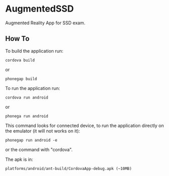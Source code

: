 # AugmentedSSD
Augmented Reality App for SSD exam.

## How To
To build the application run:
<pre><code>cordova build</code></pre>
or
<pre><code>phonegap build</code></pre>

To run the application run:
<pre><code>cordova run android</code></pre>
or
<pre><code>phonega run android</code></pre>
This command looks for connected device, to run the application directly on the emulator (it will not works on it):
<pre><code>phonegap run android -e</code></pre>
or the command with "cordova".

The apk is in:
<pre><code>platforms/android/ant-build/CordovaApp-debug.apk (~10MB)</code></pre>
